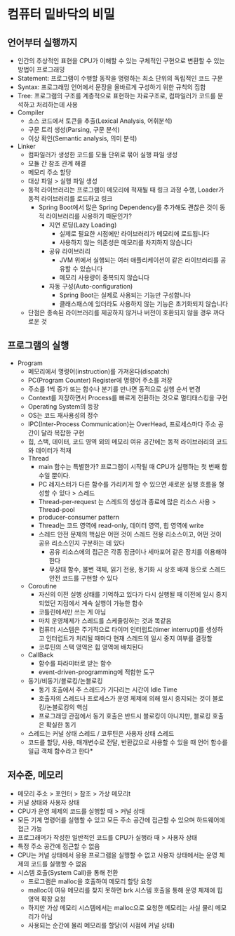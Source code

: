 # 컴퓨터 밑바닥의 비밀

## 언어부터 실행까지
- 인간의 추상적인 표현을 CPU가 이해할 수 있는 구체적인 구현으로 변환할 수 있는 방법이 프로그래밍
- Statement: 프로그램이 수행할 동작을 명령하는 최소 단위의 독립적인 코드 구문
- Syntax: 프로그래밍 언어에서 문장을 올바르게 구성하기 위한 규칙의 집합
- Tree: 프로그램의 구조를 계층적으로 표현하는 자료구조로, 컴파일러가 코드를 분석하고 처리하는데 사용
- Compiler
  * 소스 코드에서 토큰을 추출(Lexical Analysis, 어휘분석)
  * 구문 트리 생성(Parsing, 구문 분석)
  * 이상 확인(Semantic analysis, 의미 분석)
- Linker
  * 컴파일러가 생성한 코드를 모듈 단위로 묶어 실행 파일 생성
  * 모듈 간 참조 관계 해결
  * 메모리 주소 할당
  * 대상 파일 > 실행 파일 생성
  * 동적 라이브러리는 프로그램이 메모리에 적재될 때 링크 과정 수행, Loader가 동적 라이브러리를 로드하고 링크
    * Spring Boot에서 많은 Spring Dependency를 추가해도 괜찮은 것이 동적 라이브러리를 사용하기 때문인가?
      * 지연 로딩(Lazy Loading)
        * 실제로 필요한 시점에만 라이브러리가 메모리에 로드됩니다
        * 사용하지 않는 의존성은 메모리를 차지하지 않습니다
      * 공유 라이브러리
        * JVM 위에서 실행되는 여러 애플리케이션이 같은 라이브러리를 공유할 수 있습니다
        * 메모리 사용량이 중복되지 않습니다
      * 자동 구성(Auto-configuration)
        * Spring Boot는 실제로 사용되는 기능만 구성합니다
        * 클래스패스에 있더라도 사용하지 않는 기능은 초기화되지 않습니다
  * 단점은 종속된 라이브러리를 제공하지 않거나 버전이 호환되지 않을 경우 까다로운 것

## 프로그램의 실행
- Program
  * 메모리에서 명령어(instruction)를 가져온다(dispatch)
  * PC(Program Counter) Register에 명령어 주소를 저장
  * 주소를 1씩 증가 또는 함수나 분기를 만나면 동적으로 실행 순서 변경
  * Context를 저장하면서 Process를 빠르게 전환하는 것으로 멀티태스킹을 구현
  * Operating System의 등장
  * OS는 코드 재사용성의 정수
  * IPC(Inter-Process Communication)는 OverHead, 프로세스마다 주소 공간이 달라 복잡한 구현
  * 힙, 스택, 데이터, 코드 영역 외의 메모리 여유 공간에는 동적 라이브러리의 코드와 데이터가 적재 
  * Thread
    * main 함수는 특별한가? 프로그램이 시작될 때 CPU가 실행하는 첫 번째 함수일 뿐이다. 
    * PC 레지스터가 다른 함수를 가리키게 할 수 있으면 새로운 실행 흐름을 형성할 수 있다 > 스레드
    * Thread-per-request 는 스레드의 생성과 종료에 많은 리소스 사용 > Thread-pool
    * producer-consumer pattern
    * Thread는 코드 영역에 read-only, 데이터 영역, 힙 영역에 write
    * 스레드 안전 문제의 핵심은 어떤 것이 스레드 전용 리소스이고, 어떤 것이 공유 리소스인지 구분하는 데 있다
      * 공유 리소스에의 접근은 각종 잠금이나 세마포어 같은 장치를 이용해야 한다
      * 무상태 함수, 불변 객체, 읽기 전용, 동기화 시 상호 배제 등으로 스레드 안전 코드를 구현할 수 있다
  * Coroutine
    * 자신의 이전 실행 상태를 기억하고 있다가 다시 실행될 때 이전에 일시 중지되었던 지점에서 계속 실행이 가능한 함수
    * 코틀린에서만 쓰는 게 아님
    * 마치 운영체제가 스레드를 스케줄링하는 것과 똑같음
    * 컴퓨터 시스템은 주기적으로 타이머 인터럽트(timer interrupt)를 생성하고 인터럽트가 처리될 때마다 현재 스레드의 일시 중지 여부를 결정할
    * 코루틴의 스택 영역은 힙 영역에 배치된다
  * CallBack
    * 함수를 파라미터로 받는 함수
    * event-driven-programming에 적합한 도구
  * 동기/비동기/블로킹/논블로킹
    * 동기 호출에서 주 스레드가 기다리는 시간이 Idle Time
    * 호출자의 스레드나 프로세스가 운영 체제에 의해 일시 중지되는 것이 블로킹/논블로킹의 핵심
    * 프로그래밍 관점에서 동기 호출은 반드시 블로킹이 아니지만, 블로킹 호출은 확실한 동기
  * 스레드는 커널 상태 스레드 / 코루틴은 사용자 상태 스레드
  * 코드를 할당, 사용, 매개변수로 전달, 반환값으로 사용할 수 있을 때 언어 함수를 일급 객체 함수라고 한다* 

## 저수준, 메모리
* 메모리 주소 > 포인터 > 참조 > 가상 메모리t
* 커널 상태와 사용자 상태
* CPU가 운영 체제의 코드를 실행할 때 > 커널 상태
* 모든 기계 명령어를 실행할 수 있고 모든 주소 공간에 접근할 수 있으며 하드웨어에 접근 가능
* 프로그래머가 작성한 일반적인 코드를 CPU가 실행라 때 > 사용자 상태
* 특정 주소 공간에 접근할 수 없음
* CPU는 커널 상태에서 응용 프로그램을 실행할 수 없고 사용자 상태에서는 운영 체제의 코드를 실행할 수 없음
* 시스템 호출(System Call)을 통해 전환
    * 프로그램은 malloc을 호출하여 메모리 할당 요청
    * malloc이 여유 메모리를 찾지 못하면 brk 시스템 호출을 통해 운영 체제에 힙 영역 확장 요청
    * 하지만 가상 메모리 시스템에서는 malloc으로 요청한 메모리는 사실 물리 메모리가 아님
    * 사용되는 순간에 물리 메모리를 할당(이 시점에 커널 상태)

